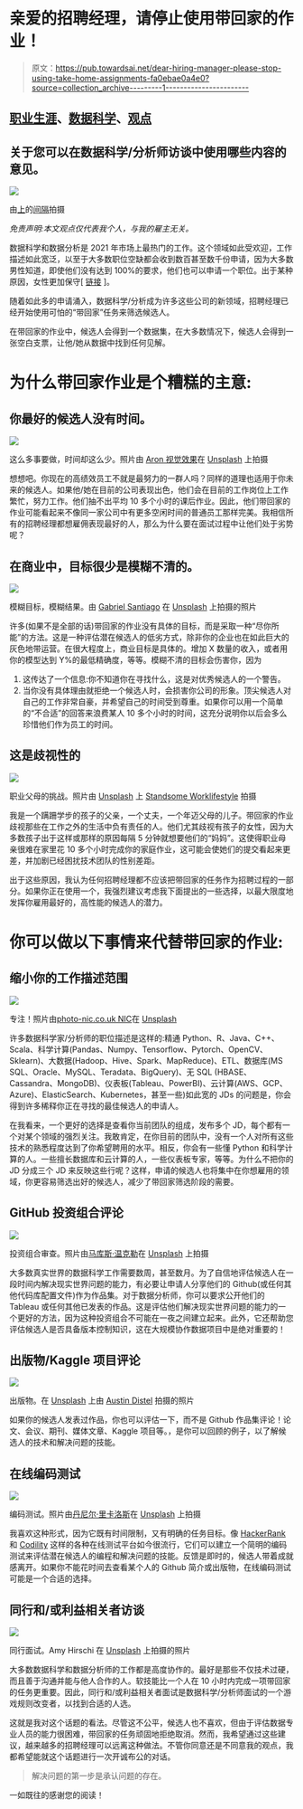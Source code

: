 # 亲爱的招聘经理，请停止使用带回家的作业！

> 原文：<https://pub.towardsai.net/dear-hiring-manager-please-stop-using-take-home-assignments-fa0ebae0a4e0?source=collection_archive---------1----------------------->

## [职业生涯](https://towardsai.net/p/category/careers)、[数据科学](https://towardsai.net/p/category/data-science)、[观点](https://towardsai.net/p/category/opinion)

## 关于您可以在数据科学/分析师访谈中使用哪些内容的意见。

![](img/637dce4b6aefb19f8c70e8fbb578f7e4.png)

由[上](https://unsplash.com?utm_source=medium&utm_medium=referral)的[间隔](https://unsplash.com/@headwayio?utm_source=medium&utm_medium=referral)拍摄

*免责声明:本文观点仅代表我个人，与我的雇主无关。*

数据科学和数据分析是 2021 年市场上最热门的工作。这个领域如此受欢迎，工作描述如此宽泛，以至于大多数职位空缺都会收到数百甚至数千份申请，因为大多数男性知道，即使他们没有达到 100%的要求，他们也可以申请一个职位。出于某种原因，女性更加保守[ [链接](https://hbr.org/2014/08/why-women-dont-apply-for-jobs-unless-theyre-100-qualified) ]。

随着如此多的申请涌入，数据科学/分析成为许多这些公司的新领域，招聘经理已经开始使用可怕的“带回家”任务来筛选候选人。

在带回家的作业中，候选人会得到一个数据集，在大多数情况下，候选人会得到一张空白支票，让他/她从数据中找到任何见解。

# 为什么带回家作业是个糟糕的主意:

## 你最好的候选人没有时间。

![](img/316bfb2db3b154ccd327043a9692e6f5.png)

这么多事要做，时间却这么少。照片由 [Aron 视觉效果](https://unsplash.com/@aronvisuals?utm_source=medium&utm_medium=referral)在 [Unsplash](https://unsplash.com?utm_source=medium&utm_medium=referral) 上拍摄

想想吧。你现在的高绩效员工不就是最努力的一群人吗？同样的道理也适用于你未来的候选人。如果他/她在目前的公司表现出色，他们会在目前的工作岗位上工作繁忙，努力工作。他们抽不出平均 10 多个小时的课后作业。因此，他们带回家的作业可能看起来不像同一家公司中有更多空闲时间的普通员工那样完美。我相信所有的招聘经理都想雇佣表现最好的人，那么为什么要在面试过程中让他们处于劣势呢？

## 在商业中，目标很少是模糊不清的。

![](img/06521b6eb99d974a527cf0dd2cfeb0ec.png)

模糊目标，模糊结果。由 [Gabriel Santiago](https://unsplash.com/@whileimout?utm_source=medium&utm_medium=referral) 在 [Unsplash](https://unsplash.com?utm_source=medium&utm_medium=referral) 上拍摄的照片

许多(如果不是全部的话)带回家的作业没有具体的目标，而是采取一种“尽你所能”的方法。这是一种评估潜在候选人的低劣方式，除非你的企业也在如此巨大的灰色地带运营。在很大程度上，商业目标是具体的。增加 X 数量的收入，或者用你的模型达到 Y%的最低精确度，等等。模糊不清的目标会伤害你，因为

1.  这传达了一个信息:你不知道你在寻找什么，这是对优秀候选人的一个警告。
2.  当你没有具体理由就拒绝一个候选人时，会损害你公司的形象。顶尖候选人对自己的工作非常自豪，并希望自己的时间受到尊重。如果你可以用一个简单的“不合适”的回答来浪费某人 10 多个小时的时间，这充分说明你以后会多么珍惜他们作为员工的时间。

## 这是歧视性的

![](img/985fbe75dbee5b790274aed2f69a509d.png)

职业父母的挑战。照片由 [Unsplash](https://unsplash.com?utm_source=medium&utm_medium=referral) 上 [Standsome Worklifestyle](https://unsplash.com/@standsome?utm_source=medium&utm_medium=referral) 拍摄

我是一个蹒跚学步的孩子的父亲，一个丈夫，一个年迈父母的儿子。带回家的作业歧视那些在工作之外的生活中负有责任的人。他们尤其歧视有孩子的女性，因为大多数孩子出于这样或那样的原因每隔 5 分钟就想要他们的“妈妈”。这使得职业母亲很难在家里花 10 多个小时完成你的家庭作业，这可能会使她们的提交看起来更差，并加剧已经困扰技术团队的性别差距。

出于这些原因，我认为任何招聘经理都不应该把带回家的任务作为招聘过程的一部分。如果你正在使用一个，我强烈建议考虑我下面提出的一些选择，以最大限度地发挥你雇用最好的，高性能的候选人的潜力。

# 你可以做以下事情来代替带回家的作业:

## 缩小你的工作描述范围

![](img/0ed80a21955ecd308d26c7303a266702.png)

专注！照片由[photo-nic.co.uk NIC](https://unsplash.com/@chiro?utm_source=medium&utm_medium=referral)在 [Unsplash](https://unsplash.com?utm_source=medium&utm_medium=referral)

许多数据科学家/分析师的职位描述是这样的:精通 Python、R、Java、C++、Scala、科学计算(Pandas、Numpy、Tensorflow、Pytorch、OpenCV、Sklearn)、大数据(Hadoop、Hive、Spark、MapReduce)、ETL、数据库(MS SQL、Oracle、MySQL、Teradata、BigQuery)、无 SQL (HBASE、Cassandra、MongoDB)、仪表板(Tableau、PowerBI)、云计算(AWS、GCP、Azure)、ElasticSearch、Kubernetes，甚至一些)如此宽的 JDs 的问题是，你会得到许多稀释你正在寻找的最佳候选人的申请人。

在我看来，一个更好的选择是查看你当前团队的组成，发布多个 JD，每个都有一个对某个领域的强烈关注。我敢肯定，在你目前的团队中，没有一个人对所有这些技术的熟悉程度达到了你希望聘用的水平。相反，你会有一些懂 Python 和科学计算的人。一些擅长数据库和云计算的人，一些仪表板专家，等等。为什么不把你的 JD 分成三个 JD 来反映这些行呢？这样，申请的候选人也将集中在你想雇用的领域，你更容易筛选出好的候选人，减少了带回家筛选阶段的需要。

## GitHub 投资组合评论

![](img/6958b782fe8155d9e4737c23de236adb.png)

投资组合审查。照片由[马库斯·温克勒](https://unsplash.com/@markuswinkler?utm_source=medium&utm_medium=referral)在 [Unsplash](https://unsplash.com?utm_source=medium&utm_medium=referral) 上拍摄

大多数真实世界的数据科学工作需要数周，甚至数月。为了自信地评估候选人在一段时间内解决现实世界问题的能力，有必要让申请人分享他们的 Github(或任何其他代码库配置文件)作为作品集。对于数据分析师，你可以要求公开他们的 Tableau 或任何其他已发表的作品。这是评估他们解决现实世界问题的能力的一个更好的方法，因为这种投资组合不可能在一夜之间建立起来。此外，它还帮助您评估候选人是否具备版本控制知识，这在大规模协作数据项目中是绝对重要的！

## 出版物/Kaggle 项目评论

![](img/18ddf6002545da4058f5da9e80d084f1.png)

出版物。在 [Unsplash](https://unsplash.com?utm_source=medium&utm_medium=referral) 上由 [Austin Distel](https://unsplash.com/@austindistel?utm_source=medium&utm_medium=referral) 拍摄的照片

如果你的候选人发表过作品，你也可以评估一下，而不是 Github 作品集评论！论文、会议、期刊、媒体文章、Kaggle 项目等。，是你可以回顾的例子，以了解候选人的技术和解决问题的技能。

## 在线编码测试

![](img/8cc13c69d497765cee1205f9dcdc0747.png)

编码测试。照片由[丹尼尔·里卡洛斯](https://unsplash.com/@ricaros?utm_source=medium&utm_medium=referral)在 [Unsplash](https://unsplash.com?utm_source=medium&utm_medium=referral) 上拍摄

我喜欢这种形式，因为它既有时间限制，又有明确的任务目标。像 [HackerRank](https://www.hackerrank.com/) 和 [Codility](https://www.codility.com/) 这样的各种在线测试平台如今很流行，它们可以建立一个简明的编码测试来评估潜在候选人的编程和解决问题的技能。反馈是即时的，候选人带着成就感离开。如果你不能花时间去查看某个人的 Github 简介或出版物，在线编码测试可能是一个合适的选择。

## 同行和/或利益相关者访谈

![](img/d20fa1f97ea981916e0793cb2d894d68.png)

同行面试。Amy Hirschi 在 [Unsplash](https://unsplash.com?utm_source=medium&utm_medium=referral) 上拍摄的照片

大多数数据科学和数据分析师的工作都是高度协作的。最好是那些不仅技术过硬，而且善于沟通并能与他人合作的人。软技能比一个人在 10 小时内完成一项带回家的任务更重要。因此，同行和/或利益相关者面试是数据科学/分析师面试的一个游戏规则改变者，以找到合适的人选。

这就是我对这个话题的看法。尽管这不公平，候选人也不喜欢，但由于评估数据专业人员的能力很困难，带回家的任务顽固地拒绝取消。然而，我希望通过这些建议，越来越多的招聘经理可以远离这种做法。不管你同意还是不同意我的观点，我都希望能就这个话题进行一次开诚布公的对话。

> 解决问题的第一步是承认问题的存在。

一如既往的感谢您的阅读！